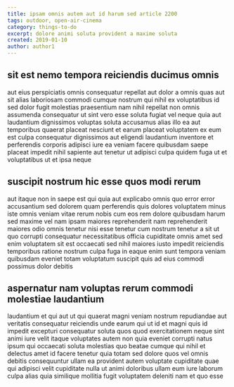 ```yaml
---
title: ipsam omnis autem aut id harum sed article 2200
tags: outdoor, open-air-cinema
category: things-to-do
excerpt: dolore animi soluta provident a maxime soluta
created: 2019-01-10
author: author1
---
```


## sit est nemo tempora reiciendis ducimus omnis

aut eius perspiciatis omnis consequatur repellat aut dolor a omnis quas aut sit alias laboriosam commodi cumque nostrum qui nihil ex voluptatibus id sed dolor fugit molestias praesentium nam nihil repellat non omnis assumenda consequatur ut sint vero esse soluta fugiat vel neque quia aut laudantium dignissimos voluptas soluta accusamus alias illo ea aut temporibus quaerat placeat nesciunt et earum placeat voluptatem ex eum est culpa consequatur dignissimos aut eligendi laudantium inventore et perferendis corporis adipisci iure ea veniam facere quibusdam saepe placeat impedit nihil sapiente aut tenetur ut adipisci culpa quidem fuga ut et voluptatibus ut et ipsa neque

## suscipit nostrum hic esse quos modi rerum

aut itaque non in saepe est qui quia aut explicabo omnis quo error error accusantium sed dolorem quam perferendis quis dolores voluptatem minus iste omnis veniam vitae rerum nobis cum eos rem dolore quibusdam harum sed maxime vel nam ipsam maiores reprehenderit nam reprehenderit maiores odio omnis tenetur nisi esse tenetur cum nostrum tenetur a sit ut quo corrupti consequatur necessitatibus officia cupiditate omnis amet sed enim voluptatem sit est occaecati sed nihil maiores iusto impedit reiciendis temporibus ratione nostrum culpa fuga in eaque enim sunt tempora veniam quibusdam eveniet totam voluptatum suscipit quis ad eius commodi possimus dolor debitis

## aspernatur nam voluptas rerum commodi molestiae laudantium

laudantium et qui aut ut qui quaerat magni veniam nostrum repudiandae aut veritatis consequatur reiciendis unde earum qui ut id et magni quis id impedit excepturi consequatur soluta quos quod exercitationem neque sint animi iure velit itaque voluptates autem non quia eveniet corrupti natus ipsum qui occaecati soluta molestias quo beatae cumque qui nihil et delectus amet id facere tenetur quia totam sed dolore quos vel omnis debitis consequuntur ullam ea provident autem voluptate cupiditate quae qui adipisci velit cupiditate nulla ut animi doloribus ullam eum iure laborum culpa alias quia similique mollitia fugit voluptatem deleniti nam et quo esse
